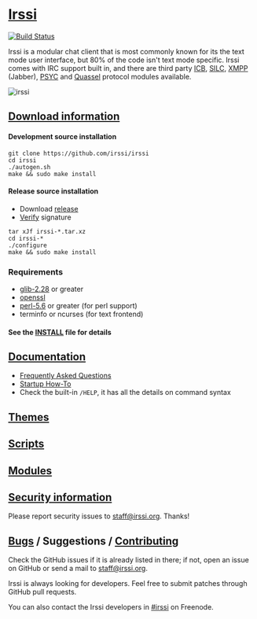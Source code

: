 # [Irssi](https://irssi.org/)

[![Build Status](https://travis-ci.org/irssi/irssi.svg?branch=master)](https://travis-ci.org/irssi/irssi)

Irssi is a modular chat client that is most commonly known for its
the text mode user interface, but 80% of the code isn't text mode
specific. Irssi comes with IRC support built in, and there are
third party [ICB](https://github.com/jperkin/irssi-icb),
[SILC](http://www.silcnet.org/),
[XMPP](http://cybione.org/~irssi-xmpp/) (Jabber),
[PSYC](http://about.psyc.eu/Irssyc) and
[Quassel](https://github.com/phhusson/quassel-irssi) protocol modules
available.

![irssi](https://user-images.githubusercontent.com/5665186/32180643-cf127f60-bd92-11e7-8aa2-882313ce1d8e.png)

## [Download information](https://irssi.org/download/)

#### Development source installation

```
git clone https://github.com/irssi/irssi
cd irssi
./autogen.sh
make && sudo make install
```

#### Release source installation

* Download [release](https://github.com/irssi/irssi/releases)
* [Verify](https://irssi.org/download/#release-sources) signature
```
tar xJf irssi-*.tar.xz
cd irssi-*
./configure
make && sudo make install
```

### Requirements

- [glib-2.28](https://wiki.gnome.org/Projects/GLib) or greater
- [openssl](https://www.openssl.org/)
- [perl-5.6](https://www.perl.org/) or greater (for perl support)
- terminfo or ncurses (for text frontend)

#### See the [INSTALL](INSTALL) file for details

## [Documentation](https://irssi.org/documentation/)

* [Frequently Asked Questions](https://irssi.org/documentation/faq)
* [Startup How-To](https://irssi.org/documentation/startup)
* Check the built-in `/HELP`, it has all the details on command syntax

## [Themes](https://irssi-import.github.io/themes/)

## [Scripts](http://scripts.irssi.org/)

## [Modules](https://irssi.org/modules/)

## [Security information](https://irssi.org/security/)

Please report security issues to staff@irssi.org. Thanks!

## [Bugs](https://github.com/irssi/irssi/issues) / Suggestions / [Contributing](https://irssi.org/development/)

Check the GitHub issues if it is already listed in there; if not, open
an issue on GitHub or send a mail to [staff@irssi.org](mailto:staff@irssi.org).

Irssi is always looking for developers. Feel free to submit patches through
GitHub pull requests.

You can also contact the Irssi developers in
[#irssi](https://irssi.org/support/irc/) on Freenode.

